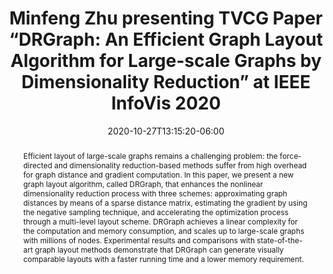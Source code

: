 ﻿---
# Documentation: https://sourcethemes.com/academic/docs/managing-content/

title: "Minfeng Zhu presenting TVCG Paper “DRGraph: An Efficient Graph Layout Algorithm for Large-scale Graphs by Dimensionality Reduction” at IEEE InfoVis 2020"
event: IEEE VIS 2020
event_url:
location: Online
summary: "TVCG Paper: DRGraph: An Efficient Graph Layout Algorithm for Large-scale Graphs by Dimensionality Reduction."
abstract: "Efficient layout of large-scale graphs remains a challenging problem: the force-directed and dimensionality reduction-based methods suffer from high overhead for graph distance and gradient computation. In this paper, we present a new graph layout algorithm, called DRGraph, that enhances the nonlinear dimensionality reduction process with three schemes: approximating graph distances by means of a sparse distance matrix, estimating the gradient by using the negative sampling technique, and accelerating the optimization process through a multi-level layout scheme. DRGraph achieves a linear complexity for the computation and memory consumption, and scales up to large-scale graphs with millions of nodes. Experimental results and comparisons with state-of-the-art graph layout methods demonstrate that DRGraph can generate visually comparable layouts with a faster running time and a lower memory requirement."

# Talk start and end times.
#   End time can optionally be hidden by prefixing the line with `#`.
date: 2020-10-27T13:15:20-06:00
date_end: 2020-10-27T13:30:20-06:00
all_day: false

# Schedule page publish date (NOT talk date).
publishDate: 2020-10-26T08:00:00+08:00

authors: ["minfengzhu"]
tags: ["VIS2020"]

# Is this a featured talk? (true/false)
featured: false

# Featured image
# To use, add an image named `featured.jpg/png` to your page's folder.
# Focal points: Smart, Center, TopLeft, Top, TopRight, Left, Right, BottomLeft, Bottom, BottomRight.
image:
  caption: ""
  focal_point: ""
  preview_only: false

# Custom links (optional).
#   Uncomment and edit lines below to show custom links.
# links:
# - name: Follow
#   url: https://twitter.com
#   icon_pack: fab
#   icon: twitter

# Optional filename of your slides within your talk's folder or a URL.
url_pdf:
  - http://www.cad.zju.edu.cn/home/vagblog/images/photo_bed/2020/8/18/d9e9b61dc7c7a463d03be4d7b7d9744f1698afed.pdf
url_code:
  - https://github.com/ZJUVAG/DRGraph
url_dataset:
url_poster:
url_project:
url_slides:
url_source:
url_video:
  - https://www.youtube.com/watch?v=qpsBOtN2kcQ&ab_channel=IEEEVisConference2020

# Markdown Slides (optional).
#   Associate this talk with Markdown slides.
#   Simply enter your slide deck's filename without extension.
#   E.g. `slides = "example-slides"` references `content/slides/example-slides.md`.
#   Otherwise, set `slides = ""`.
slides: ""

# Projects (optional).
#   Associate this post with one or more of your projects.
#   Simply enter your project's folder or file name without extension.
#   E.g. `projects = ["internal-project"]` references `content/project/deep-learning/index.md`.
#   Otherwise, set `projects = []`.
projects: []
---
